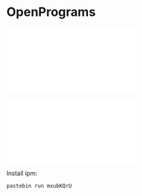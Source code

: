 # OpenPrograms

![Gmux | English](gmux/README.md)

![Gmux | 中文](gmux/README_zh.md)

Install ipm:
```
pastebin run mxubKQrU
```